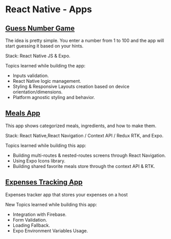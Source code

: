 # React Native - Apps

## [Guess Number Game](/react/react-native-the-practical-guide/guess-number-mobile-app/)

The idea is pretty simple. You enter a number from 1 to 100 and the app will start guessing it based on your hints.

Stack: React Native JS & Expo.

Topics learned while building the app:

- Inputs validation.
- React Native logic management.
- Styling & Responsive Layouts creation based on device orientation/dimensions.
- Platform agnostic styling and behavior.

## [Meals App](/react/react-native-the-practical-guide/meals-mobile-app/)

This app shows categorized meals, ingredients, and how to make them.

Stack: React Native,React Navigation / Context API / Redux RTK, and Expo.

Topics learned while building this app:

- Building multi-routes & nested-routes screens through React Navigation.
- Using Expo Icons library.
- Building shared favorite meals store through the context API & RTK.

## [Expenses Tracking App](/react/react-native-the-practical-guide/expenses-tracker/)

Expenses tracker app that stores your expenses on a host

New Topics learned while building this app:

- Integration with Firebase.
- Form Validation.
- Loading Fallback.
- Expo Environment Variables Usage.

